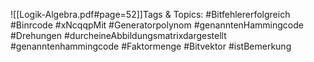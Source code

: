 
![[Logik-Algebra.pdf#page=52]]Tags & Topics:
   #Bitfehlererfolgreich
   #Binrcode
   #xNcqqpMit
   #Generatorpolynom
   #genanntenHammingcode
   #Drehungen
   #durcheineAbbildungsmatrixdargestellt
   #genanntenhammingcode
   #Faktormenge
   #Bitvektor
   #istBemerkung